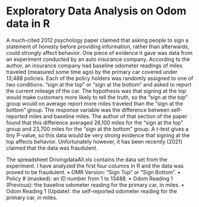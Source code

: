 # Exploratory Data Analysis on Odom data in R
A much-cited 2012 psychology paper claimed that asking people to sign a statement of honesty before providing information, rather than afterwards, could strongly affect behavior. One piece of evidence it gave was data from an experiment conducted by an auto insurance company. According to the author, an insurance company had baseline odometer readings of miles traveled (measured some time ago) by the primary car covered under 13,488 policies. Each of the policy holders was randomly assigned to one of two conditions: “sign at the top” or “sign at the bottom” and asked to report the current mileage of the car. The
hypothesis was that signing at the top would make customers more likely to tell the truth, so the “sign at the top” group would on average report more miles traveled than the “sign at the bottom” group. The response variable was the difference between self-reported miles and baseline miles. The author of that section of the paper found that this difference averaged 26,100 miles for the “sign at the top” group and 23,700 miles for the “sign at the bottom” group. A t-test gives a tiny P-value, so this data would be very strong evidence that signing at the top affects behavior. Unfortunately however, it has been recently (2021) claimed that the data was fraudulent.

The spreadsheet DrivingdataAll.xls contains the data set from the experiment. I have analyzed the first four columns in R and the data was proved to be fraudulent.
• OMR Version: “Sign Top” or “Sign Bottom”.
• Policy # (masked): an ID number from 1 to 13488.
• Odom Reading 1 (Previous): the baseline odometer reading for the primary car, in miles.
• Odom Reading 1 (Update): the self-reported odometer reading for the primary car, in miles.
